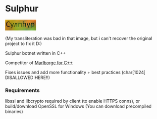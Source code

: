 # Sulphur
![sulphur logo](sulphur.png)

(My transliteration was bad in that image, but i can't recover the original project to fix it D:)

Sulphur botnet written in C++

Competitor of [Marlborge for C++](https://github.com/PR3C14D0/Marlborge-Reloaded)

Fixes issues and add more functionality + best practices (char[1024] DISALLOWED HERE!!)

### Requirements
libssl and libcrypto required by client (to enable HTTPS conns), or build/download OpenSSL for Windows (You can download precompiled binaries)
